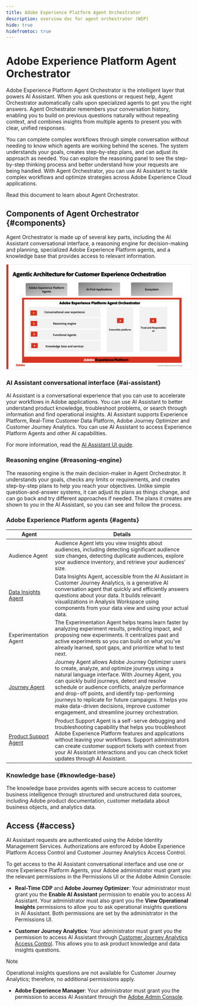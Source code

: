 ```yaml
---
title: Adobe Experience Platform Agent Orchestrator
description: overview doc for agent orchestrator (WIP)
hide: true
hidefromtoc: true
---
```

# Adobe Experience Platform Agent Orchestrator

Adobe Experience Platform Agent Orchestrator is the intelligent layer that powers AI Assistant. When you ask questions or request help, Agent Orchestrator automatically calls upon specialized agents to get you the right answers. Agent Orchestrator remembers your conversation history, enabling you to build on previous questions naturally without repeating context, and combines insights from multiple agents to present you with clear, unified responses.

You can complete complex workflows through simple conversation without needing to know which agents are working behind the scenes. The system understands your goals, creates step-by-step plans, and can adjust its approach as needed. You can explore the reasoning panel to see the step-by-step thinking process and better understand how your requests are being handled. With Agent Orchestrator, you can use AI Assistant to tackle complex workflows and optimize strategies across Adobe Experience Cloud applications.

Read this document to learn about Agent Orchestrator.

## Components of Agent Orchestrator {#components}

Agent Orchestrator is made up of several key parts, including the AI Assistant conversational interface, a reasoning engine for decision-making and planning, specialized Adobe Experience Platform agents, and a knowledge base that provides access to relevant information.

![The marketing architecture of Agent Orchestrator.](./images/agent-orchestrator/agentic-architecture.png)

### AI Assistant conversational interface {#ai-assistant}

AI Assistant is a conversational experience that you can use to accelerate your workflows in Adobe applications. You can use AI Assistant to better understand product knowledge, troubleshoot problems, or search through information and find operational insights. AI Assistant supports Experience Platform, Real-Time Customer Data Platform, Adobe Journey Optimizer and Customer Journey Analytics. You can use AI Assistant to access Experience Platform Agents and other AI capabilities.

For more information, read the [AI Assistant UI guide](ui-guide.md).

### Reasoning engine {#reasoning-engine}

The reasoning engine is the main decision-maker in Agent Orchestrator. It understands your goals, checks any limits or requirements, and creates step-by-step plans to help you reach your objectives. Unlike simple question-and-answer systems, it can adjust its plans as things change, and can go back and try different approaches if needed. The plans it creates are shown to you in the AI Assistant, so you can see and follow the process. 

### Adobe Experience Platform agents {#agents}

| Agent | Details |
| --- | --- |
| Audience Agent | Audience Agent lets you view insights about audiences, including detecting significant audience size changes, detecting duplicate audiences, explore your audience inventory, and retrieve your audiences' size. |
| [Data Insights Agent](https://experienceleague.adobe.com/en/docs/analytics-platform/using/cja-overview/cja-b2c-overview/data-analysis-ai) | Data Insights Agent, accessible from the AI Assistant in Customer Journey Analytics, is a generative AI conversation agent that quickly and efficiently answers questions about your data. It builds relevant visualizations in Analysis Workspace using components from your data view and using your actual data. |
| Experimentation Agent | The Experimentation Agent helps teams learn faster by analyzing experiment results, predicting impact, and proposing new experiments. It centralizes past and active experiments so you can build on what you've already learned, spot gaps, and prioritize what to test next. |
| [Journey Agent](./AJO-Agent.md) | Journey Agent allows Adobe Journey Optimizer users to create, analyze, and optimize journeys using a natural language interface. With Journey Agent, you can quickly build journeys, detect and resolve schedule or audience conflicts, analyze performance and drop-off points, and identify top-performing journeys to replicate for future campaigns. It helps you make data-driven decisions, improve customer engagement, and streamline journey orchestration. |
| [Product Support Agent](https://experienceleague.adobe.com/en/docs/experience-platform/ai-assistant/new-features/customer-support) | Product Support Agent is a self-serve debugging and troubleshooting capability that helps you troubleshoot Adobe Experience Platform features and applications without leaving your workflows. Support administrators can create customer support tickets with context from your AI Assistant interactions and you can check ticket updates through AI Assistant. |

### Knowledge base {#knowledge-base}

The knowledge base provides agents with secure access to customer business intelligence through structured and unstructured data sources, including Adobe product documentation, customer metadata about business objects, and analytics data.

## Access {#access}

AI Assistant requests are authenticated using the Adobe Identity Management Services. Authorizations are enforced by Adobe Experience Platform Access Control and Customer Journey Analytics Access Control.

To get access to the AI Assistant conversational interface and use one or more Experience Platform Agents, your Adobe administrator must grant you the relevant permissions in the Permissions UI or the Adobe Admin Console:

* **Real-Time CDP** and **Adobe Journey Optimizer**: Your administrator must grant you the **Enable AI Assistant** permission to enable you to access AI Assistant. Your administrator must also grant you the **View Operational Insights** permissions to allow you to ask operational insights questions in AI Assistant. Both permissions are set by the administrator in the Permissions UI.

* **Customer Journey Analytics**: Your administrator must grant you the permission to access AI Assistant through [Customer Journey Analytics Access Control](https://experienceleague.adobe.com/en/docs/analytics-platform/using/technotes/access-control). This allows you to ask product knowledge and data insights questions. 

>[!NOTE]
>
>Operational insights questions are not available for Customer Journey Analytics; therefore, no additional permissions apply.

* **Adobe Experience Manager**: Your administrator must grant you the permission to access AI Assistant through the [Adobe Admin Console](https://helpx.adobe.com/enterprise/using/admin-console.html).



